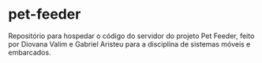 # pet-feeder
Repositório para hospedar o código do servidor do projeto Pet Feeder, feito por Diovana Valim e Gabriel Aristeu para a disciplina de sistemas móveis e embarcados.
